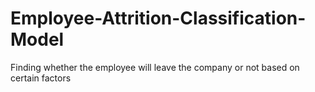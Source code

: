 # Employee-Attrition-Classification-Model


Finding whether the employee will leave the company or not based on certain factors
